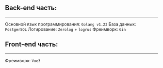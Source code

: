 
## Back-end часть:
---

Основной язык программирования: `Golang v1.23` 
База данных: `PostgerSQL`
Логирование: `Zerolog` + `logrus`
Фреимворк: `Gin`









## Front-end часть:
---
Фреимворк: `Vue3`

